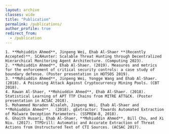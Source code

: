 ```yaml
---
layout: archive
classes: wide
title: "Publication"
permalink: /publications/
author_profile: true
redirect_from:
  - /publication
---
```

    1. **Mohiuddin Ahmed**, Jinpeng Wei, Ehab Al-Shaer **(Recently Accepted)**. SCAHunter: Scalable Threat Hunting through Decentralized Hierarchical Monitoring Agent Architecture. (Computing 2023).
    2. **Mohiuddin Ahmed**, Ehab Al-Shaer. (2019). Measures and metrics for the enforcement of critical security controls: a case study of boundary defense. (Poster presentation in HOTSOS 2019).
    3. **Mohiuddin Ahmed**, Jinpeng Wei, Yongge Wang and Ehab Al-Shaer. (2018). A Poisoning Attack Against Cryptocurrency Mining Pools. (CBT 2018).
    4. Rawan Al-Shaer, **Mohiuddin Ahmed**, Ehab Al-Shaer. (2018). Statistical Learning of APT TTP Chains from MITRE ATT&CK. (Poster presentation in ACSAC 2018).
    5. Mohammed Noraden Alsaleh, Jinpeng Wei, Ehab Al-Shaer and **Mohiuddin Ahmed**.  (2018). gExtractor: Towards Automated Extraction of Malware Deception Parameters. (SSPREW-8, 2018).
    6. Ghaith Husari, Ehab Al-Shaer, **Mohiuddin Ahmed**, Bill Chu, and Xi Niu. (2017). TTPDrill: Automatic and Accurate Extraction of Threat Actions from Unstructured Text of CTI Sources. (ACSAC 2017).
